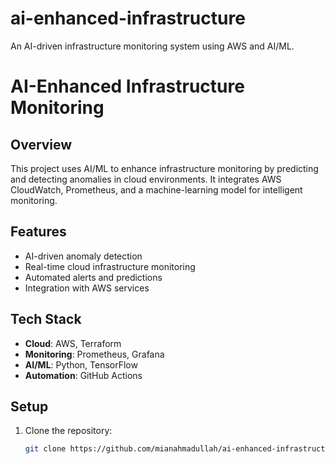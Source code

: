 # ai-enhanced-infrastructure
An AI-driven infrastructure monitoring system using AWS and AI/ML.
# AI-Enhanced Infrastructure Monitoring

## Overview
This project uses AI/ML to enhance infrastructure monitoring by predicting and detecting anomalies in cloud environments. It integrates AWS CloudWatch, Prometheus, and a machine-learning model for intelligent monitoring.

## Features
- AI-driven anomaly detection
- Real-time cloud infrastructure monitoring
- Automated alerts and predictions
- Integration with AWS services

## Tech Stack
- **Cloud**: AWS, Terraform
- **Monitoring**: Prometheus, Grafana
- **AI/ML**: Python, TensorFlow
- **Automation**: GitHub Actions

## Setup
1. Clone the repository: 
   ```bash
   git clone https://github.com/mianahmadullah/ai-enhanced-infrastructure.git
